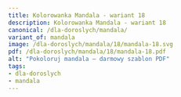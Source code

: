 ```yaml
---
title: Kolorowanka Mandala - wariant 18
description: Kolorowanka Mandala - wariant 18
canonical: /dla-doroslych/mandala/
variant_of: mandala
image: /dla-doroslych/mandala/18/mandala-18.svg
pdf: /dla-doroslych/mandala/18/mandala-18.pdf
alt: "Pokoloruj mandala – darmowy szablon PDF"
tags:
- dla-doroslych
- mandala
---
```

